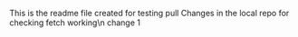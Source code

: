 This is the readme file created for testing pull
Changes in the local repo
for checking fetch working\n
change 1

